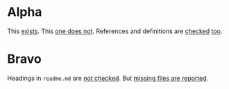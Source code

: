 # Alpha

This [exists](#alpha).
This [one does not](#does-not).
References and definitions are [checked][alpha] [too][charlie].

# Bravo

Headings in `readme.md` are [not checked](readme.md#bravo).
But [missing files are reported](missing-example.js).

[alpha]: #alpha
[charlie]: #charlie
